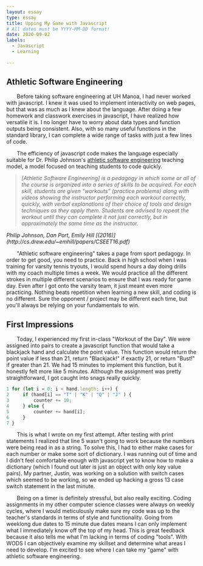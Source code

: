 ```yaml
---
layout: essay
type: essay
title: Upping My Game with Javascript
# All dates must be YYYY-MM-DD format!
date: 2020-09-02
labels:
  - Javascript
  - Learning
  
---
```


## Athletic Software Engineering

&nbsp;&nbsp;&nbsp;&nbsp;&nbsp;&nbsp; Before taking software engineering at UH Manoa, I had never worked with javascript. I knew it was used to implement interactivity on web pages, but that was as much as I knew about the language. After doing a few homework and classwork exercises in javascript, I have realized how versatile it is. I no longer have to worry about data types and function outputs being consistent. Also, with so many useful functions in the standard library, I can complete a wide range of tasks with just a few lines of code. 


&nbsp;&nbsp;&nbsp;&nbsp;&nbsp;&nbsp; The efficiency of javascript code makes the language especially suitable for Dr. Philip Johnson's [athletic software engineering](https://philipmjohnson.org/essays/athletic-software-engineering.html) teaching model, a model focused on teaching students to code quickly.

<blockquote> <em>  [Athletic Software Engineering] is a pedagogy in which some or all of the
             course is organized into a series of skills to be acquired. For
             each skill, students are given “workouts” (practice problems)
             along with videos showing the instructor performing each
             workout correctly, quickly, with verbal explanations of their
             choice of tools and design techniques as they apply them.
             Students are advised to repeat the workout until they can
             complete it not just correctly, but in approximately the same
             time as the instructor. </em> </blockquote>   
<em> Philip Johnson, Dan Port, Emily Hill [(2016)](http://cs.drew.edu/~emhill/papers/CSEET16.pdf) </em> 


&nbsp;&nbsp;&nbsp;&nbsp;&nbsp;&nbsp; "Athletic software engineering" takes a page from sport pedagogy. In order to get good, you need to practice. Back in high school when I was training for varsity tennis tryouts, I would spend hours a day doing drills with my coach multiple times a week. We would practice all the different strokes in multiple different scenarios to ensure that I was ready for game day. Even after I got onto the varsity team, it just meant even more practicing. Nothing beats repetition when learning a new skill, and coding is no different. Sure the opponent / project may be different each time, but you'll always be relying on your fundamentals to win.  


## First Impressions
&nbsp;&nbsp;&nbsp;&nbsp;&nbsp;&nbsp; Today, I experienced my first in-class "Workout of the Day". We were assigned into pairs to create a javascript function that would take a blackjack hand and calculate the point value. This function would return the point value if less than 21, return "Blackjack!" if exactly 21, or return "Bust!" if greater than 21. We had 15 minutes to implement this function, but it honestly felt more like 5 minutes. Although the assignment was pretty straightforward, I got caught into snags really quickly. 
```javascript
1 for (let i = 0; i < hand.length; i++) {
2     if (hand[i] == "T" | "K" | "Q" | "J" ) {
3         counter += 10;
4     } else {
5         counter += hand[i];
6     }
7 }
```
&nbsp;&nbsp;&nbsp;&nbsp;&nbsp;&nbsp; This is what I wrote on my first attempt. After testing with print statements I realized that line 5 wasn't going to work because the numbers were being read in as a string. To solve this, I had to either make cases for each number or make some sort of dictionary. I was running out of time and I didn't feel comfortable enough with javascript yet to know how to make a dictionary (which I found out later is just an object with only key value pairs). My partner, Justin, was working on a solution with switch cases which seemed to be working, so we ended up hacking a gross 13 case switch statement in the last minute.


&nbsp;&nbsp;&nbsp;&nbsp;&nbsp;&nbsp; Being on a timer is definitely stressful, but also really exciting. Coding assignments in my other computer science classes were always on weekly cycles, where I would meticulously make sure my code was up to the teacher's standards in terms of style and functionality. Going from weeklong due dates to 15 minute due dates means I can only implement what I immediately know off the top of my head. This is great feedback because it also tells me what I'm lacking in terms of coding "tools". With WODS I can objectively examine my skillset and determine what areas I need to develop. I'm excited to see where I can take my "game" with athletic software engineering.

